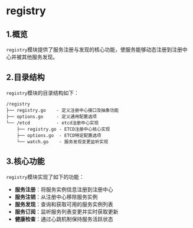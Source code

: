# registry

## 1.概览

`registry`模块提供了服务注册与发现的核心功能，使服务能够动态注册到注册中心并被其他服务发现。

## 2.目录结构

`registry`模块的目录结构如下：

```
/registry
├── registry.go    - 定义注册中心接口及抽象功能
├── options.go     - 定义通用配置选项
└── /etcd          - etcd注册中心实现
    ├── registry.go - ETCD注册中心核心实现
    ├── options.go  - ETCD特定配置选项
    └── watch.go    - 服务发现变更监听实现
```

## 3.核心功能

`registry`模块实现了如下的功能：

* **服务注册**：将服务实例信息注册到注册中心
* **服务注销**：从注册中心移除服务实例
* **服务发现**：查询和获取可用的服务实例列表
* **服务订阅**：监听服务列表变更并实时获取更新
* **健康检查**：通过心跳机制保持服务活跃状态

